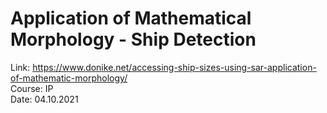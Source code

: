 # Application of Mathematical Morphology - Ship Detection  
Link: https://www.donike.net/accessing-ship-sizes-using-sar-application-of-mathematic-morphology/  
Course: IP  
Date: 04.10.2021
